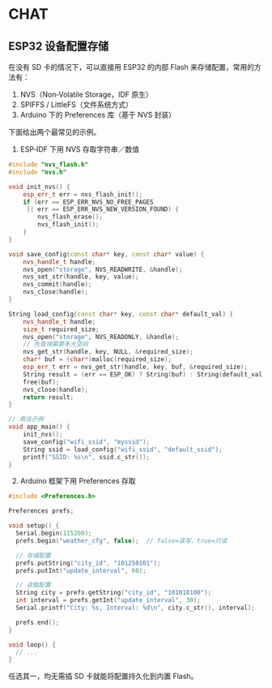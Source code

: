 # CHAT

## ESP32 设备配置存储

在没有 SD 卡的情况下，可以直接用 ESP32 的内部 Flash 来存储配置，常用的方法有：

1. NVS（Non‑Volatile Storage，IDF 原生）  
2. SPIFFS / LittleFS（文件系统方式）  
3. Arduino 下的 Preferences 库（基于 NVS 封装）

下面给出两个最常见的示例。

1) ESP‑IDF 下用 NVS 存取字符串／数值  
````cpp
#include "nvs_flash.h"
#include "nvs.h"

void init_nvs() {
    esp_err_t err = nvs_flash_init();
    if (err == ESP_ERR_NVS_NO_FREE_PAGES
     || err == ESP_ERR_NVS_NEW_VERSION_FOUND) {
        nvs_flash_erase();
        nvs_flash_init();
    }
}

void save_config(const char* key, const char* value) {
    nvs_handle_t handle;
    nvs_open("storage", NVS_READWRITE, &handle);
    nvs_set_str(handle, key, value);
    nvs_commit(handle);
    nvs_close(handle);
}

String load_config(const char* key, const char* default_val) {
    nvs_handle_t handle;
    size_t required_size;
    nvs_open("storage", NVS_READONLY, &handle);
    // 先查询需要多大空间
    nvs_get_str(handle, key, NULL, &required_size);
    char* buf = (char*)malloc(required_size);
    esp_err_t err = nvs_get_str(handle, key, buf, &required_size);
    String result = (err == ESP_OK) ? String(buf) : String(default_val);
    free(buf);
    nvs_close(handle);
    return result;
}

// 用法示例
void app_main() {
    init_nvs();
    save_config("wifi_ssid", "myssid");
    String ssid = load_config("wifi_ssid", "default_ssid");
    printf("SSID: %s\n", ssid.c_str());
}
````

2) Arduino 框架下用 Preferences 存取  
````cpp
#include <Preferences.h>

Preferences prefs;

void setup() {
  Serial.begin(115200);
  prefs.begin("weather_cfg", false);  // false=读写，true=只读

  // 存储配置
  prefs.putString("city_id", "101250101");
  prefs.putInt("update_interval", 60);

  // 读取配置
  String city = prefs.getString("city_id", "101010100");
  int interval = prefs.getInt("update_interval", 30);
  Serial.printf("City: %s, Interval: %d\n", city.c_str(), interval);

  prefs.end();
}

void loop() {
  // ...
}
````

任选其一，均无需插 SD 卡就能将配置持久化到内置 Flash。
